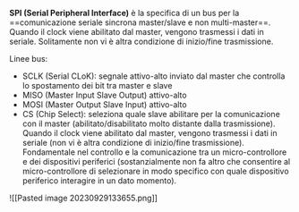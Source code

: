 **SPI (Serial Peripheral Interface)** è la specifica di un bus per la ==comunicazione seriale sincrona master/slave e non multi-master==.
Quando il clock viene abilitato dal master, vengono trasmessi i dati in seriale.
Solitamente non vi è altra condizione di inizio/fine trasmissione.

Linee bus:
* SCLK (Serial CLoK): segnale attivo-alto inviato dal master che controlla lo spostamento dei bit tra master e slave
* MISO (Master Input Slave Output) attivo-alto
* MOSI (Master Output Slave Input) attivo-alto
* CS (Chip Select): seleziona quale slave abilitare per la comunicazione con il master (abilitato/disabilitato molto distante dalla trasmissione). 
	Quando il clock viene abilitato dal master, vengono trasmessi i dati in seriale (non vi è altra condizione di inizio/fine trasmissione).
	Fondamentale nel controllo e la comunicazione tra un micro-controllore e dei dispositivi periferici (sostanzialmente non fa altro che consentire al micro-controllore di selezionare in modo specifico con quale dispositivo periferico interagire in un dato momento).

![[Pasted image 20230929133655.png]]